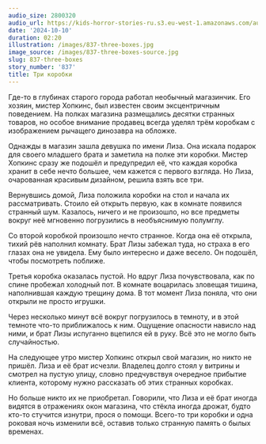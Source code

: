 ```yaml
---
audio_size: 2800320
audio_url: https://kids-horror-stories-ru.s3.eu-west-1.amazonaws.com/audio/837-three-boxes.mp3
date: '2024-10-10'
duration: 02:20
illustration: /images/837-three-boxes.jpg
image_source: /images/837-three-boxes-source.jpg
slug: 837-three-boxes
story_number: '837'
title: Три коробки
---
```


Где-то в глубинах старого города работал необычный магазинчик. Его хозяин, мистер Хопкинс, был известен своим эксцентричным поведением. На полках магазина размещались десятки странных товаров, но особое внимание продавец всегда уделял трём коробкам с изображением рычащего динозавра на обложке.

Однажды в магазин зашла девушка по имени Лиза. Она искала подарок для своего младшего брата и заметила на полке эти коробки. Мистер Хопкинс сразу же подошёл и предупредил её, что каждая коробка хранит в себе нечто большее, чем кажется с первого взгляда. Но Лиза, очарованная красивым дизайном, решила взять все три.

Вернувшись домой, Лиза положила коробки на стол и начала их рассматривать. Стоило ей открыть первую, как в комнате появился странный шум. Казалось, ничего и не произошло, но все предметы вокруг неё мгновенно погрузились в необъяснимую полумглу.

Со второй коробкой произошло нечто странное. Когда она её открыла, тихий рёв наполнил комнату. Брат Лизы забежал туда, но страха в его глазах она не увидела. Ему было интересно и даже весело. Он подошёл, чтобы посмотреть поближе.

Третья коробка оказалась пустой. Но вдруг Лиза почувствовала, как по спине пробежал холодный пот. В комнате воцарилась зловещая тишина, наполнившая каждую трещину дома. В тот момент Лиза поняла, что они открыли не просто игрушки.

Через несколько минут всё вокруг погрузилось в темноту, и в этой темноте что-то приближалось к ним. Ощущение опасности нависло над ними, и брат Лизы испуганно вцепился ей в руку. Всё это не могло быть случайностью.

На следующее утро мистер Хопкинс открыл свой магазин, но никто не пришёл. Лиза и её брат исчезли. Владелец долго стоял у витрины и смотрел на пустую улицу, словно предчувствуя очередное прибытие клиента, которому нужно рассказать об этих странных коробках.

Но больше никто их не приобретал. Говорили, что Лиза и её брат иногда видятся в отражениях окон магазина, что стёкла иногда дрожат, будто кто-то стучится изнутри, прося о помощи. Всего-то три коробки и одна роковая ночь изменили всё, оставив только странную память о былых временах.